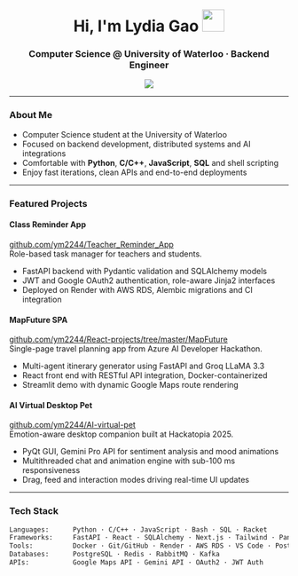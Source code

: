 <!-- Lydia Gao's GitHub Profile README -->

<h1 align="center">Hi, I'm Lydia Gao <img src="https://media.giphy.com/media/hvRJCLFzcasrR4ia7z/giphy.gif" width="40px"></h1>
<h3 align="center">Computer Science @ University of Waterloo · Backend Engineer</h3>

<div align="center">
  <img src="https://readme-typing-svg.herokuapp.com?font=Fira+Code&size=20&pause=1000&color=8A2BE2&center=true&vCenter=true&multiline=true&width=720&height=90&lines=Building+full-stack+apps+with+FastAPI+and+LLMs.;Lover+of+systems,+APIs,+and+real-world+impact.;Crafting+tools+from+code,+idea+to+deployment.">
</div>

---

### About Me

- Computer Science student at the University of Waterloo  
- Focused on backend development, distributed systems and AI integrations  
- Comfortable with **Python**, **C/C++**, **JavaScript**, **SQL** and shell scripting  
- Enjoy fast iterations, clean APIs and end-to-end deployments

---

### Featured Projects

#### Class Reminder App  
[github.com/ym2244/Teacher_Reminder_App](https://github.com/ym2244/Teacher_Reminder_App)  
Role-based task manager for teachers and students.  
- FastAPI backend with Pydantic validation and SQLAlchemy models  
- JWT and Google OAuth2 authentication, role-aware Jinja2 interfaces  
- Deployed on Render with AWS RDS, Alembic migrations and CI integration

#### MapFuture SPA  
[github.com/ym2244/React-projects/tree/master/MapFuture](https://github.com/ym2244/React-projects/tree/master/MapFuture)  
Single-page travel planning app from Azure AI Developer Hackathon.  
- Multi-agent itinerary generator using FastAPI and Groq LLaMA 3.3  
- React front end with RESTful API integration, Docker-containerized  
- Streamlit demo with dynamic Google Maps route rendering

#### AI Virtual Desktop Pet  
[github.com/ym2244/AI-virtual-pet](https://github.com/ym2244/AI-virtual-pet)  
Emotion-aware desktop companion built at Hackatopia 2025.  
- PyQt GUI, Gemini Pro API for sentiment analysis and mood animations  
- Multithreaded chat and animation engine with sub-100 ms responsiveness  
- Drag, feed and interaction modes driving real-time UI updates

---

###  Tech Stack

```bash
Languages:      Python · C/C++ · JavaScript · Bash · SQL · Racket
Frameworks:     FastAPI · React · SQLAlchemy · Next.js · Tailwind · Pandas  
Tools:          Docker · Git/GitHub · Render · AWS RDS · VS Code · Postman
Databases:      PostgreSQL · Redis · RabbitMQ · Kafka
APIs:           Google Maps API · Gemini API · OAuth2 · JWT Auth
